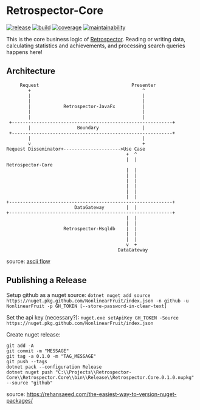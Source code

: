 # Retrospector-Core
[![release](https://img.shields.io/github/v/tag/NonlinearFruit/Retrospector-Core?label=release)](https://github.com/NonlinearFruit/Retrospector-Core/packages/492192)
[![build](https://img.shields.io/github/workflow/status/NonlinearFruit/Retrospector-Core/.NET%20Core)](https://github.com/NonlinearFruit/Retrospector-Core/actions?query=workflow%3A".NET+Core")
[![coverage](https://img.shields.io/codecov/c/gh/NonlinearFruit/Retrospector-Core.svg)](https://codecov.io/gh/NonlinearFruit/Retrospector-Core)
[![maintainability](https://api.codeclimate.com/v1/badges/74c2c9f1864e1ec37987/maintainability)](https://codeclimate.com/github/NonlinearFruit/Retrospector-Core/maintainability)

This is the core business logic of [Retrospector](https://github.com/NonlinearFruit/Retrospector). Reading or writing data, calculating statistics and achievements, and processing search queries happens here!

## Architecture

```
     Request                                  Presenter
        +                                         ^
        |                                         |
        |                                         |
        |            Retrospector-JavaFx          |
        |                                         |
        |                                         |
 +-----------------------------------------------------------+
        |                 Boundary                |
 +-----------------------------------------------------------+
        |                                         |
        v                                         +
Request Disseminator+--------------------->Use Case
                                            +  ^
                                            |  |               Retrospector-Core
                                            |  |
                                            |  |
                                            |  |
                                            |  |
                                            |  |
                                            |  |
+------------------------------------------------------------+
                         DataGateway        |  |
+------------------------------------------------------------+
                                            |  |
                                            |  |
                     Retrospector-Hsqldb    |  |
                                            |  |
                                            |  |
                                            v  +
                                         DataGateway
```
source: [ascii flow](http://asciiflow.com)

## Publishing a Release

Setup github as a nuget source: `dotnet nuget add source https://nuget.pkg.github.com/NonlinearFruit/index.json -n github -u NonlinearFruit -p GH_TOKEN [--store-password-in-clear-text]`

Set the api key (necessary?): `nuget.exe setApiKey GH_TOKEN -Source https://nuget.pkg.github.com/NonlinearFruit/index.json`

Create nuget release:
```
git add -A
git commit -m "MESSAGE"
git tag -a 0.1.0 -m "TAG_MESSAGE"
git push --tags
dotnet pack --configuration Release
dotnet nuget push "C:\\Projects\\Retrospector-Core\\Retrospector.Core\\bin\\Release\\Retrospector.Core.0.1.0.nupkg" --source "github"
```

source: https://rehansaeed.com/the-easiest-way-to-version-nuget-packages/
